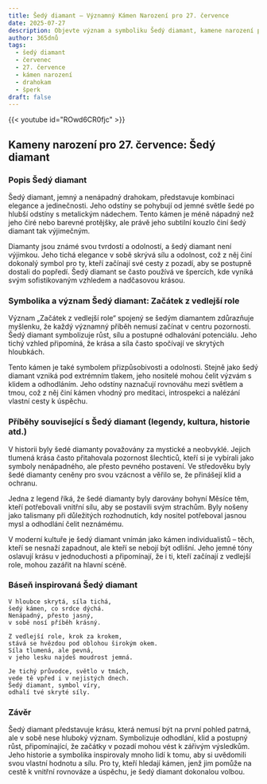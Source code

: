 ```yaml
---
title: Šedý diamant – Významný Kámen Narození pro 27. července
date: 2025-07-27
description: Objevte význam a symboliku Šedý diamant, kamene narození pro 27. července, který symbolizuje Začátek z vedlejší role. Přečtěte si legendy a inspirující příběhy.
author: 365dnů
tags:
  - šedý diamant
  - červenec
  - 27. července
  - kámen narození
  - drahokam
  - šperk
draft: false
---
```


{{< youtube id="ROwd6CR0fjc" >}}

## Kameny narození pro 27. července: Šedý diamant

### Popis Šedý diamant

Šedý diamant, jemný a nenápadný drahokam, představuje kombinaci elegance a jedinečnosti. Jeho odstíny se pohybují od jemné světle šedé po hlubší odstíny s metalickým nádechem. Tento kámen je méně nápadný než jeho čiré nebo barevné protějšky, ale právě jeho subtilní kouzlo činí šedý diamant tak výjimečným.

Diamanty jsou známé svou tvrdostí a odolností, a šedý diamant není výjimkou. Jeho tichá elegance v sobě skrývá sílu a odolnost, což z něj činí dokonalý symbol pro ty, kteří začínají své cesty z pozadí, aby se postupně dostali do popředí. Šedý diamant se často používá ve špercích, kde vyniká svým sofistikovaným vzhledem a nadčasovou krásou.

### Symbolika a význam Šedý diamant: Začátek z vedlejší role

Význam „Začátek z vedlejší role“ spojený se šedým diamantem zdůrazňuje myšlenku, že každý významný příběh nemusí začínat v centru pozornosti. Šedý diamant symbolizuje růst, sílu a postupné odhalování potenciálu. Jeho tichý vzhled připomíná, že krása a síla často spočívají ve skrytých hloubkách.

Tento kámen je také symbolem přizpůsobivosti a odolnosti. Stejně jako šedý diamant vzniká pod extrémním tlakem, jeho nositelé mohou čelit výzvám s klidem a odhodláním. Jeho odstíny naznačují rovnováhu mezi světlem a tmou, což z něj činí kámen vhodný pro meditaci, introspekci a nalézání vlastní cesty k úspěchu.

### Příběhy související s Šedý diamant (legendy, kultura, historie atd.)

V historii byly šedé diamanty považovány za mystické a neobvyklé. Jejich tlumená krása často přitahovala pozornost šlechticů, kteří si je vybírali jako symboly nenápadného, ale přesto pevného postavení. Ve středověku byly šedé diamanty ceněny pro svou vzácnost a věřilo se, že přinášejí klid a ochranu.

Jedna z legend říká, že šedé diamanty byly darovány bohyní Měsíce těm, kteří potřebovali vnitřní sílu, aby se postavili svým strachům. Byly nošeny jako talismany při důležitých rozhodnutích, kdy nositel potřeboval jasnou mysl a odhodlání čelit neznámému.

V moderní kultuře je šedý diamant vnímán jako kámen individualistů – těch, kteří se nesnaží zapadnout, ale kteří se nebojí být odlišní. Jeho jemné tóny oslavují krásu v jednoduchosti a připomínají, že i ti, kteří začínají z vedlejší role, mohou zazářit na hlavní scéně.

### Báseň inspirovaná Šedý diamant

```
V hloubce skrytá, síla tichá,  
šedý kámen, co srdce dýchá.  
Nenápadný, přesto jasný,  
v sobě nosí příběh krásný.

Z vedlejší role, krok za krokem,  
stává se hvězdou pod oblohou širokým okem.  
Síla tlumená, ale pevná,  
v jeho lesku najdeš moudrost jemná.

Je tichý průvodce, světlo v tmách,  
vede tě vpřed i v nejistých dnech.  
Šedý diamant, symbol víry,  
odhalí tvé skryté síly.
```

### Závěr

Šedý diamant představuje krásu, která nemusí být na první pohled patrná, ale v sobě nese hluboký význam. Symbolizuje odhodlání, klid a postupný růst, připomínající, že začátky v pozadí mohou vést k zářivým výsledkům. Jeho historie a symbolika inspirovaly mnoho lidí k tomu, aby si uvědomili svou vlastní hodnotu a sílu. Pro ty, kteří hledají kámen, jenž jim pomůže na cestě k vnitřní rovnováze a úspěchu, je šedý diamant dokonalou volbou.